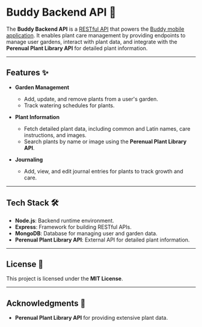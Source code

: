 # Buddy Backend API 🌿

The **Buddy Backend API** is a [RESTful API]() that powers the [Buddy mobile application](https://github.com/natha7/buddy-app-frontend). It enables plant care management by providing endpoints to manage user gardens, interact with plant data, and integrate with the **Perenual Plant Library API** for detailed plant information.

---

## Features ✨

- **Garden Management**

  - Add, update, and remove plants from a user's garden.
  - Track watering schedules for plants.

- **Plant Information**

  - Fetch detailed plant data, including common and Latin names, care instructions, and images.
  - Search plants by name or image using the **Perenual Plant Library API**.

- **Journaling**
  - Add, view, and edit journal entries for plants to track growth and care.

---

## Tech Stack 🛠️

- **Node.js**: Backend runtime environment.
- **Express**: Framework for building RESTful APIs.
- **MongoDB**: Database for managing user and garden data.
- **Perenual Plant Library API**: External API for detailed plant information.

---

## License 📄

This project is licensed under the **MIT License**.

---

## Acknowledgments 🙌

- **Perenual Plant Library API** for providing extensive plant data.
